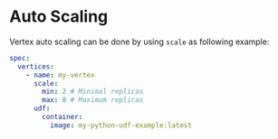 # Auto Scaling

Vertex auto scaling can be done by using `scale` as following example:

```yaml
spec:
  vertices:
    - name: my-vertex
      scale:
        min: 2 # Minimal replicas
        max: 8 # Maximum replicas
      udf:
        container:
          image: my-python-udf-example:latest
```
